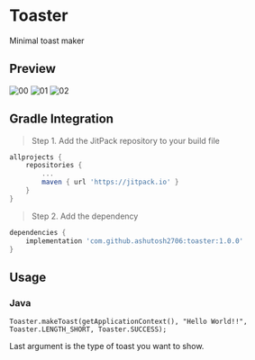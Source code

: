 # Toaster
Minimal toast maker

## Preview
![00](https://user-images.githubusercontent.com/73052393/153617969-1274425f-1c00-4c2e-958e-2d860135e057.jpg)
![01](https://user-images.githubusercontent.com/73052393/153618117-6964b832-a8bb-4813-a30f-59c07ce8e459.jpg)
![02](https://user-images.githubusercontent.com/73052393/153618190-4589266d-30a5-46d2-ae19-5c108c10733f.jpg)

## Gradle Integration

> Step 1. Add the JitPack repository to your build file

```gradle
allprojects {
	repositories {
		...
		maven { url 'https://jitpack.io' }
	}
}
```

> Step 2. Add the dependency

```gradle
dependencies {
	implementation 'com.github.ashutosh2706:toaster:1.0.0'
}
```

## Usage

### Java
```
Toaster.makeToast(getApplicationContext(), "Hello World!!", Toaster.LENGTH_SHORT, Toaster.SUCCESS);
```
Last argument is the type of toast you want to show.

